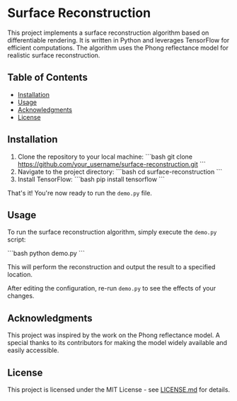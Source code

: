 # Surface Reconstruction

This project implements a surface reconstruction algorithm based on differentiable rendering. It is written in Python and leverages TensorFlow for efficient computations. The algorithm uses the Phong reflectance model for realistic surface reconstruction.

## Table of Contents
- [Installation](#installation)
- [Usage](#usage)
- [Acknowledgments](#acknowledgments)
- [License](#license)

## Installation

1. Clone the repository to your local machine:
    \`\`\`bash
    git clone https://github.com/your_username/surface-reconstruction.git
    \`\`\`
2. Navigate to the project directory:
    \`\`\`bash
    cd surface-reconstruction
    \`\`\`
3. Install TensorFlow:
    \`\`\`bash
    pip install tensorflow
    \`\`\`

That's it! You're now ready to run the `demo.py` file.

## Usage

To run the surface reconstruction algorithm, simply execute the `demo.py` script:

\`\`\`bash
python demo.py
\`\`\`

This will perform the reconstruction and output the result to a specified location.

After editing the configuration, re-run `demo.py` to see the effects of your changes.

## Acknowledgments

This project was inspired by the work on the Phong reflectance model. A special thanks to its contributors for making the model widely available and easily accessible.

## License

This project is licensed under the MIT License - see [LICENSE.md](LICENSE.md) for details.
